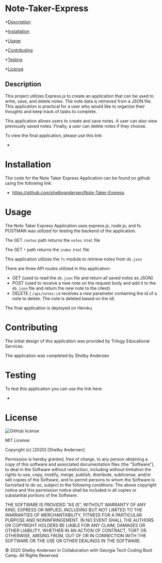 # Note-Taker-Express

\*[Description](#Description)

\*[Installation](#Installation)

\*[Usage](#Usage)

\*[Contributing](#Contributing)

\*[Testing](#Testing)

\*[License](#License)

## Description

This project utilizes Express.js to create an application that can be used to write, save, and delete notes. The note data is retrieved from a JSON file. This application is practical for a user who would like to organize their thoughts and keep track of tasks to complete.

This application allows users to create and save notes. A user can also view previously saved notes. Finally, a user can delete notes if they choose.

To view the final application, please use this link:

-

# Installation

The code for the Note Taker Express Application can be found on github using the following link:

- https://github.com/shelbyandersen/Note-Taker-Express

# Usage

The Note Taker Express Application uses express.js, node.js, and fs. POSTMAN was utilized for testing the backend of the application.

The GET `/notes` path returns the `notes.html` file

The GET `*` path returns the `index.html` file

This application utilizes the `fs` module to retrieve notes from `db.json`

There are three API routes utilized in this application:

- GET (used to read the `db.json` file and return all saved notes as JSON)
- POST (used to receive a new note on the request body and add it to the `db.json` file and return the new note to the client)
- DELETE ( `/api/notes:id` receives a new parameter containing the id of a note to delete. The note is deleted based on the id)

The final application is deployed on Heroku.

# Contributing

The initial design of this application was provided by Trilogy Educational Services.

The application was completed by Shelby Andersen

# Testing

To test this application you can use the link here:

-

# License

![GitHub license](https://img.shields.io/badge/license-MIT-blue.svg)

MIT License

Copyright (c) [2020] [Shelby Andersen]

Permission is hereby granted, free of charge, to any person obtaining a copy of this software and associated documentation files (the "Software"), to deal in the Software without restriction, including without limitation the rights to use, copy, modify, merge, publish, distribute, sublicense, and/or sell copies of the Software, and to permit persons to whom the Software is furnished to do so, subject to the following conditions: The above copyright notice and this permission notice shall be included in all copies or substantial portions of the Software.

THE SOFTWARE IS PROVIDED "AS IS", WITHOUT WARRANTY OF ANY KIND, EXPRESS OR IMPLIED, INCLUDING BUT NOT LIMITED TO THE WARRANTIES OF MERCHANTABILITY, FITNESS FOR A PARTICULAR PURPOSE AND NONINFRINGEMENT. IN NO EVENT SHALL THE AUTHORS OR COPYRIGHT HOLDERS BE LIABLE FOR ANY CLAIM, DAMAGES OR OTHER LIABILITY, WHETHER IN AN ACTION OF CONTRACT, TORT OR OTHERWISE, ARISING FROM, OUT OF OR IN CONNECTION WITH THE SOFTWARE OR THE USE OR OTHER DEALINGS IN THE SOFTWARE.

© 2020 Shelby Andersen in Collaboration with Georgia Tech Coding Boot Camp. All Rights Reserved.
